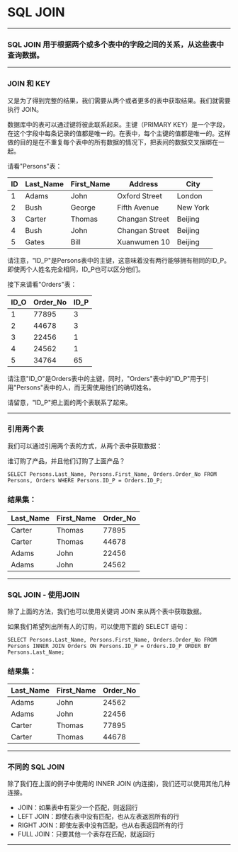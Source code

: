 # SQL JOIN

---
### SQL JOIN 用于根据两个或多个表中的字段之间的关系，从这些表中查询数据。

---
### JOIN 和 KEY

又是为了得到完整的结果，我们需要从两个或者更多的表中获取结果。我们就需要执行 JOIN。

数据库中的表可以通过键将彼此联系起来。主键（PRIMARY KEY）是一个字段，在这个字段中每条记录的值都是唯一的。在表中，每个主键的值都是唯一的。这样做的目的是在不重复每个表中的所有数据的情况下，把表间的数据交叉捆绑在一起。

请看"Persons"表：

ID | Last_Name | First_Name | Address        | City
---|-----------|------------|----------------|---------
1  | Adams     | John       | Oxford Street  | London
2  | Bush      | George     | Fifth Avenue   | New York
3  | Carter    | Thomas     | Changan Street | Beijing
4  | Bush      | John       | Changan Street | Beijing
5  | Gates     | Bill       | Xuanwumen 10   | Beijing

请注意，"ID_P"是Persons表中的主键，这意味着没有两行能够拥有相同的ID_P。即使两个人姓名完全相同，ID_P也可以区分他们。

接下来请看"Orders"表：

ID_O | Order_No | ID_P 
-----|----------|-----
1    |    77895 |    3 
2    |    44678 |    3 
3    |    22456 |    1 
4    |    24562 |    1 
5    |    34764 |   65 

请注意"ID_O"是Orders表中的主键，同时，"Orders"表中的"ID_P"用于引用"Persons"表中的人，而无需使用他们的确切姓名。

请留意，"ID_P"把上面的两个表联系了起来。

---
### 引用两个表

我们可以通过引用两个表的方式，从两个表中获取数据：

谁订购了产品，并且他们订购了上面产品？

```
SELECT Persons.Last_Name, Persons.First_Name, Orders.Order_No FROM Persons, Orders WHERE Persons.ID_P = Orders.ID_P;
```

### 结果集：


Last_Name | First_Name | Order_No 
----------|------------|---------
Carter    | Thomas     |    77895 
Carter    | Thomas     |    44678 
Adams     | John       |    22456 
Adams     | John       |    24562 

---
### SQL JOIN - 使用JOIN

除了上面的方法，我们也可以使用关键词 JOIN 来从两个表中获取数据。

如果我们希望列出所有人的订购，可以使用下面的 SELECT 语句：

```
SELECT Persons.Last_Name, Persons.First_Name, Orders.Order_No FROM Persons INNER JOIN Orders ON Persons.ID_P = Orders.ID_P ORDER BY Persons.Last_Name;
```

### 结果集：

Last_Name | First_Name | Order_No 
----------|------------|---------
Adams     | John       |    24562 
Adams     | John       |    22456 
Carter    | Thomas     |    77895 
Carter    | Thomas     |    44678 

---
### 不同的 SQL JOIN

除了我们在上面的例子中使用的 INNER JOIN (内连接)，我们还可以使用其他几种连接。

* JOIN：如果表中有至少一个匹配，则返回行
* LEFT JOIN：即使右表中没有匹配，也从左表返回所有的行
* RIGHT JOIN：即使左表中没有匹配，也从右表返回所有的行
* FULL JOIN：只要其他一个表存在匹配，就返回行

---